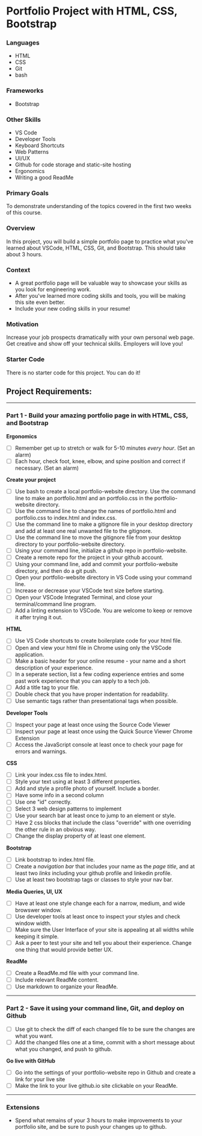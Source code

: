 # Portfolio Project with HTML, CSS, Bootstrap

### Languages
- HTML
- CSS
- Git
- bash

### Frameworks
- Bootstrap

### Other Skills
- VS Code
- Developer Tools
- Keyboard Shortcuts
- Web Patterns
- UI/UX
- Github for code storage and static-site hosting
- Ergonomics
- Writing a good ReadMe

### Primary Goals
To demonstrate understanding of the topics covered in the first two weeks of this course.

### Overview
In this project, you will build a simple portfolio page to practice what you've learned about VSCode, HTML, CSS, Git, and Bootstrap. This should take about 3 hours.

### Context
- A great portfolio page will be valuable way to showcase your skills as you look for engineering work.
- After you've learned more coding skills and tools, you will be making this site even better.
- Include your new coding skills in your resume!

### Motivation
Increase your job prospects dramatically with your own personal web page. Get creative and show off your technical skills. Employers will love you!

### Starter Code
There is no starter code for this project. You can do it! 

## Project Requirements:

-----

### Part 1 - Build your amazing portfolio page in with HTML, CSS, and Bootstrap

**Ergonomics**
- [ ] Remember get up to stretch or walk for 5-10 minutes *every hour*. (Set an alarm)
- [ ] Each hour, check foot, knee, elbow, and spine position and correct if necessary. (Set an alarm)

**Create your project**
- [ ] Use bash to create a local portfolio-website directory.  Use the command line to make an portfolio.html and an portfolio.css in the portfolio-website directory.
- [ ] Use the command line to change the names of portfolio.html and portfolio.css to index.html and index.css.
- [ ] Use the command line to make a gitignore file in your desktop directory and add at least one real unwanted file to the gitignore.
- [ ] Use the command line to move the gitignore file from your desktop directory to your portfolio-website directory.
- [ ] Using your command line, initialize a github repo in portfolio-website.
- [ ] Create a remote repo for the project in your github account.
- [ ] Using your command line, add and commit your portfolio-website directory, and then do a git push.
- [ ] Open your portfolio-website directory in VS Code using your command line.
- [ ] Increase or decrease your VSCode text size before starting.
- [ ] Open your VSCode Integrated Terminal, and close your terminal/command line program.
- [ ] Add a linting extension to VSCode.  You are welcome to keep or remove it after trying it out.

**HTML**  
- [ ] Use VS Code shortcuts to create boilerplate code for your html file.
- [ ] Open and view your html file in Chrome using only the VSCode application.
- [ ] Make a basic header for your online resume - your name and a short description of your experience.
- [ ] In a seperate section, list a few coding experience entries and some past work experience that you can apply to a tech job.
- [ ] Add a title tag to your file.
- [ ] Double check that you have proper indentation for readability.
- [ ] Use semantic tags rather than presentational tags when possible. 

**Developer Tools**
- [ ] Inspect your page at least once using the Source Code Viewer
- [ ] Inspect your page at least once using the Quick Source Viewer Chrome Extension
- [ ] Access the JavaScript console at least once to check your page for errors and warnings.

**CSS**
- [ ] Link your index.css file to index.html.
- [ ] Style your text using at least 3 different properties.
- [ ] Add and style a profile photo of yourself. Include a border.
- [ ] Have some info in a second column
- [ ] Use one "id" correctly.
- [ ] Select 3 web design patterns to implement
- [ ] Use your search bar at least once to jump to an element or style.
- [ ] Have 2 css blocks that include the class "override" with one overriding the other rule in an obvious way.
- [ ] Change the display property of at least one element.

**Bootstrap**  
- [ ] Link bootstrap to index.html file.
- [ ] Create a *navigation bar* that includes your name as the *page title*, and at least two *links* including your github profile and linkedin profile.
- [ ] Use at least two bootstrap tags or classes to style your nav bar.

**Media Queries, UI, UX**
- [ ] Have at least one style change each for a narrow, medium, and wide browswer window.
- [ ] Use developer tools at least once to inspect your styles and check window width.
- [ ] Make sure the User Interface of your site is appealing at all widths while keeping it simple.
- [ ] Ask a peer to test your site and tell you about their experience. Change one thing that would provide better UX.

**ReadMe**
- [ ]  Create a ReadMe.md file with your command line.
- [ ]  Include relevant ReadMe content.
- [ ]  Use markdown to organize your ReadMe.
-----

### Part 2 - Save it using your command line, Git, and deploy on Github

- [ ] Use git to check the diff of each changed file to be sure the changes are what you want.
- [ ] Add the changed files one at a time, commit with a short message about what you changed, and push to github.

**Go live with GitHub**
- [ ] Go into the settings of your portfolio-website repo in Github and create a link for your live site
- [ ] Make the link to your live github.io site clickable on your ReadMe.
-----

### Extensions
- Spend what remains of your 3 hours to make improvements to your portfolio site, and be sure to push your changes up to github.
